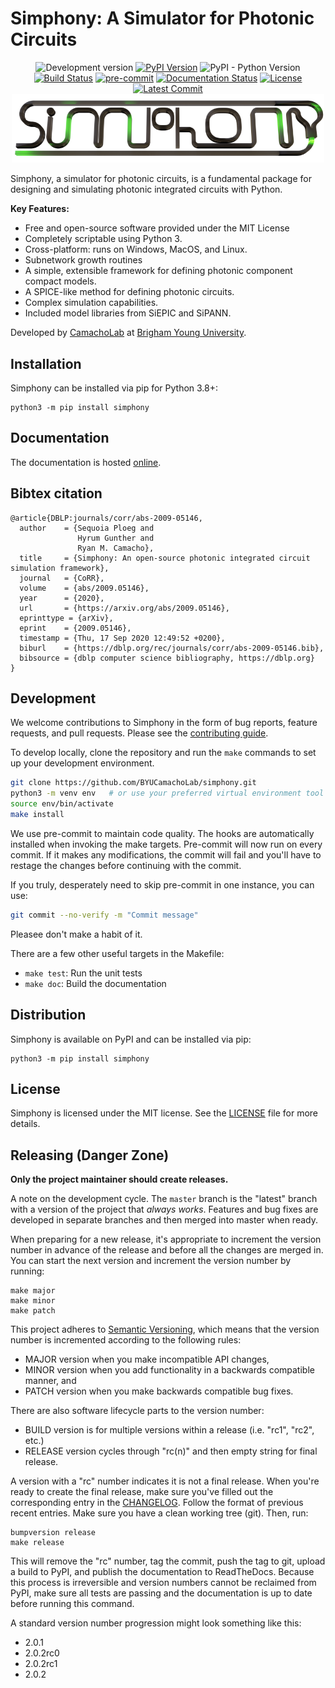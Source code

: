# Simphony: A Simulator for Photonic Circuits

<div style="text-align: center">
<img alt="Development version" src="https://img.shields.io/badge/master-v0.7.2-informational">
<a href="https://pypi.python.org/pypi/simphony"><img alt="PyPI Version" src="https://img.shields.io/pypi/v/simphony.svg"></a>
<img alt="PyPI - Python Version" src="https://img.shields.io/pypi/pyversions/simphony">
<a href="https://github.com/BYUCamachoLab/simphony/actions"><img alt="Build Status" src="https://github.com/BYUCamachoLab/SiPANN/actions/workflows/build-and-test.yml/badge.svg"></a>
<a href="https://github.com/pre-commit/pre-commit"><img src="https://img.shields.io/badge/pre--commit-enabled-brightgreen?logo=pre-commit&logoColor=white" alt="pre-commit" style="max-width:100%;"></a>
<a href="https://simphonyphotonics.readthedocs.io/"><img alt="Documentation Status" src="https://readthedocs.org/projects/simphonyphotonics/badge/?version=latest"></a>
<a href="https://pypi.python.org/pypi/simphony/"><img alt="License" src="https://img.shields.io/pypi/l/simphony.svg"></a>
<a href="https://github.com/BYUCamachoLab/simphony/commits/master"><img alt="Latest Commit" src="https://img.shields.io/github/last-commit/BYUCamachoLab/simphony.svg"></a>

<img src="https://github.com/BYUCamachoLab/simphony/blob/master/docs/simphony_logo.png?raw=true" style="max-width: 500px" alt="Simphony logo">
</div>

Simphony, a simulator for photonic circuits, is a fundamental package for designing and simulating photonic integrated circuits with Python.

**Key Features:**

- Free and open-source software provided under the MIT License
- Completely scriptable using Python 3.
- Cross-platform: runs on Windows, MacOS, and Linux.
- Subnetwork growth routines
- A simple, extensible framework for defining photonic component compact models.
- A SPICE-like method for defining photonic circuits.
- Complex simulation capabilities.
- Included model libraries from SiEPIC and SiPANN.

Developed by [CamachoLab](https://camacholab.byu.edu/) at
[Brigham Young University](https://www.byu.edu/).

## Installation

Simphony can be installed via pip for Python 3.8+:

```
python3 -m pip install simphony
```

## Documentation

The documentation is hosted [online](https://simphonyphotonics.readthedocs.io/en/latest/).

## Bibtex citation

```
@article{DBLP:journals/corr/abs-2009-05146,
  author    = {Sequoia Ploeg and
               Hyrum Gunther and
               Ryan M. Camacho},
  title     = {Simphony: An open-source photonic integrated circuit simulation framework},
  journal   = {CoRR},
  volume    = {abs/2009.05146},
  year      = {2020},
  url       = {https://arxiv.org/abs/2009.05146},
  eprinttype = {arXiv},
  eprint    = {2009.05146},
  timestamp = {Thu, 17 Sep 2020 12:49:52 +0200},
  biburl    = {https://dblp.org/rec/journals/corr/abs-2009-05146.bib},
  bibsource = {dblp computer science bibliography, https://dblp.org}
}
```

## Development

We welcome contributions to Simphony in the form of bug reports, feature
requests, and pull requests. Please see the [contributing
guide](https://simphonyphotonics.readthedocs.io/en/stable/dev/contributing.html).

To develop locally, clone the repository and run the ``make`` commands to set
up your development environment.

```bash
git clone https://github.com/BYUCamachoLab/simphony.git
python3 -m venv env   # or use your preferred virtual environment tool
source env/bin/activate
make install
```

We use pre-commit to maintain code quality. The hooks are automatically 
installed when invoking the make targets. Pre-commit will now run on every
commit. If it makes any modifications, the commit will fail and you'll have
to restage the changes before continuing with the commit.

If you truly, desperately need to skip pre-commit in one instance, you can use:

```bash
git commit --no-verify -m "Commit message"
```

Pleasee don't make a habit of it.

There are a few other useful targets in the Makefile:

- ``make test``: Run the unit tests
- ``make doc``: Build the documentation

## Distribution

Simphony is available on PyPI and can be installed via pip:

```
python3 -m pip install simphony
```

## License

Simphony is licensed under the MIT license. See the [LICENSE](LICENSE) file for
more details.

## Releasing (Danger Zone)

**Only the project maintainer should create releases.**

A note on the development cycle. The ``master`` branch is the "latest" branch
with a version of the project that *always works*. Features and bug fixes are
developed in separate branches and then merged into master when ready.

When preparing for a new release, it's appropriate to increment the version
number in advance of the release and before all the changes are merged in. You 
can start the next version and increment the version number by running:

```
make major
make minor
make patch
```

This project adheres to [Semantic Versioning](https://semver.org/spec/v2.0.0.html),
which means that the version number is incremented according to the following
rules:

* MAJOR version when you make incompatible API changes,
* MINOR version when you add functionality in a backwards compatible manner, and
* PATCH version when you make backwards compatible bug fixes.

There are also software lifecycle parts to the version number:

* BUILD version is for multiple versions within a release (i.e. "rc1", "rc2", etc.)
* RELEASE version cycles through "rc(n)" and then empty string for final release.

A version with a "rc" number indicates it is not a final release. When you're
ready to create the final release, make sure you've filled out the
corresponding entry in the [CHANGELOG](CHANGELOG.md). Follow the format of
previous recent entries. Make sure you have a clean working tree (git). Then,
run:

```
bumpversion release
make release
```

This will remove the "rc" number, tag the commit, push the tag to git, upload
a build to PyPI, and publish the documentation to ReadTheDocs. Because this
process is irreversible and version numbers cannot be reclaimed from PyPI, make
sure all tests are passing and the documentation is up to date before running
this command.

A standard version number progression might look something like this:

* 2.0.1
* 2.0.2rc0
* 2.0.2rc1
* 2.0.2
